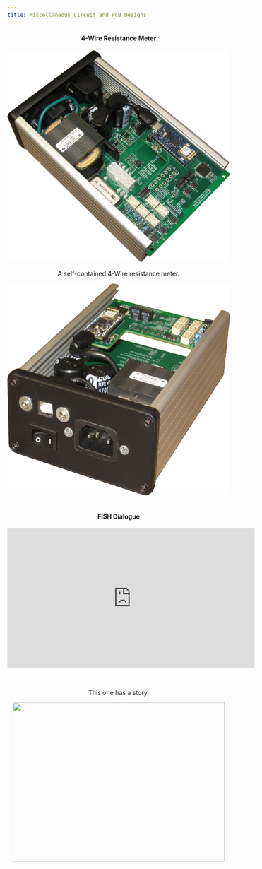 ```yaml
---
title: Miscellaneous Circuit and PCB Designs
---
```

<div style="text-align: center;" class="body">
  <h4 style="text-align: center;">4-Wire Resistance Meter</h4>
  <img src="./assets/img/Four_Point_Meter-Internal-Transparent.png" width="640" height="480">
  <p>
    A self-contained 4-Wire resistance meter.
  </p>
  <img src="./assets/img/Four_Point_Meter-Back-Transparent.png" width="640" height="480">
</div>
<br>
<div style="text-align: center;" class="body">
  <h4 style="text-align: center;">FISH Dialogue</h4>
  <iframe width="560" height="315" style="display:block;margin:auto;" src="https://www.youtube.com/embed/VHSHPGPk6w0" title="YouTube video player" frameborder="0" allow="accelerometer; autoplay; clipboard-write; encrypted-media; gyroscope; picture-in-picture" allowfullscreen></iframe> <br><br>
  <p>
    This one has a story.
  </p>
  <img src="./assets/img/FISH-Dialogue.png" width="480" height="360">
</div>
<br>
